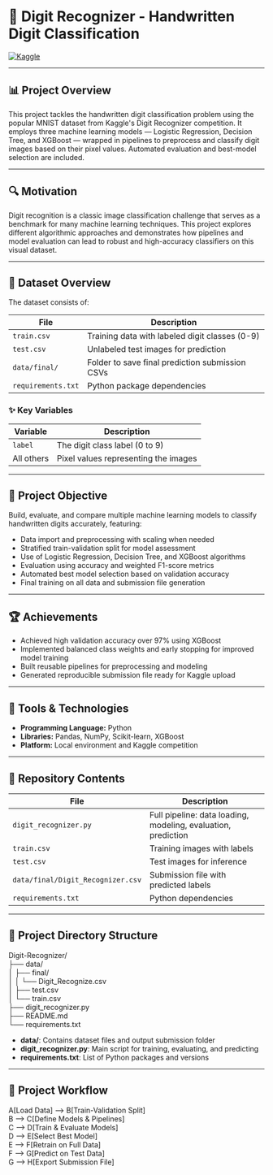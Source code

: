 # 🧮 Digit Recognizer - Handwritten Digit Classification

[![Kaggle](https://img.shields.io/badge/Kaggle-View%20Project-blue?logo=kaggle)](https://www.kaggle.com/competitions/digit-recognizer/overview)

---

## 📊 Project Overview

This project tackles the handwritten digit classification problem using the popular MNIST dataset from Kaggle's Digit Recognizer competition. It employs three machine learning models — Logistic Regression, Decision Tree, and XGBoost — wrapped in pipelines to preprocess and classify digit images based on their pixel values. Automated evaluation and best-model selection are included.

---

## 🔍 Motivation

Digit recognition is a classic image classification challenge that serves as a benchmark for many machine learning techniques. This project explores different algorithmic approaches and demonstrates how pipelines and model evaluation can lead to robust and high-accuracy classifiers on this visual dataset.

---

## 📘 Dataset Overview

The dataset consists of:

<div align="center">

| File                   | Description                                       |
|------------------------|-------------------------------------------------|
| `train.csv`            | Training data with labeled digit classes (0-9)  |
| `test.csv`             | Unlabeled test images for prediction             |
| `data/final/`          | Folder to save final prediction submission CSVs  |
| `requirements.txt`     | Python package dependencies                       |

</div>

### ✨ Key Variables

<div align="center">

| Variable    | Description                             |
|-------------|-------------------------------------|
| `label`     | The digit class label (0 to 9)        |
| All others  | Pixel values representing the images  |

</div>

---

## 🎯 Project Objective

Build, evaluate, and compare multiple machine learning models to classify handwritten digits accurately, featuring:

- Data import and preprocessing with scaling when needed  
- Stratified train-validation split for model assessment  
- Use of Logistic Regression, Decision Tree, and XGBoost algorithms  
- Evaluation using accuracy and weighted F1-score metrics  
- Automated best model selection based on validation accuracy  
- Final training on all data and submission file generation  

---

## 🏆 Achievements

- Achieved high validation accuracy over 97% using XGBoost  
- Implemented balanced class weights and early stopping for improved model training  
- Built reusable pipelines for preprocessing and modeling  
- Generated reproducible submission file ready for Kaggle upload  

---

## 🔧 Tools & Technologies

- **Programming Language:** Python  
- **Libraries:** Pandas, NumPy, Scikit-learn, XGBoost  
- **Platform:** Local environment and Kaggle competition  

---

## 📁 Repository Contents

<div align="center">

| File                       | Description                                |
|----------------------------|--------------------------------------------|
| `digit_recognizer.py`      | Full pipeline: data loading, modeling, evaluation, prediction |
| `train.csv`                | Training images with labels                 |
| `test.csv`                 | Test images for inference                    |
| `data/final/Digit_Recognizer.csv` | Submission file with predicted labels        |
| `requirements.txt`         | Python dependencies                          |

</div>

---

## 📂 Project Directory Structure

Digit-Recognizer/  
├── data/  
│   ├── final/  
│   │   └── Digit_Recognize.csv  
│   ├── test.csv  
│   └── train.csv  
├── digit_recognizer.py  
├── README.md  
└── requirements.txt  

- **data/**: Contains dataset files and output submission folder  
- **digit_recognizer.py**: Main script for training, evaluating, and predicting  
- **requirements.txt**: List of Python packages and versions  

---

## 🚀 Project Workflow

A[Load Data] --> B[Train-Validation Split]  
B --> C[Define Models & Pipelines]  
C --> D[Train & Evaluate Models]  
D --> E[Select Best Model]  
E --> F[Retrain on Full Data]  
F --> G[Predict on Test Data]  
G --> H[Export Submission File]  
